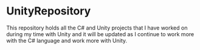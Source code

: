 # UnityRepository

This repository holds all the C# and Unity projects that I have worked on during my time with Unity and it will be updated as I continue to work more with the C# language and work more with Unity.
